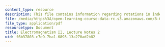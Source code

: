 ```yaml
---
content_type: resource
description: This file contains information regarding rotations in index notation.
file: /media/https%3A/open-learning-course-data-rc.s3.amazonaws.com/8-07-electromagnetism-ii-fall-2012/f6b37803c7e97ba1689313a270ad2b82_MIT8_07F12_ln2.pdf
file_type: application/pdf
resourcetype: Document
title: Electromagnetism II, Lecture Notes 2
uid: f6b37803-c7e9-7ba1-6893-13a270ad2b82
---
```

